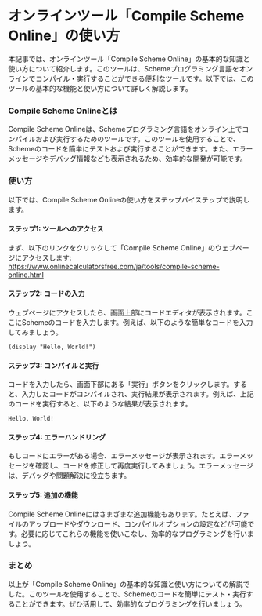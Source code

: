 オンラインツール「Compile Scheme Online」の使い方
===================================

本記事では、オンラインツール「Compile Scheme Online」の基本的な知識と使い方について紹介します。このツールは、Schemeプログラミング言語をオンラインでコンパイル・実行することができる便利なツールです。以下では、このツールの基本的な機能と使い方について詳しく解説します。

### Compile Scheme Onlineとは

Compile Scheme Onlineは、Schemeプログラミング言語をオンライン上でコンパイルおよび実行するためのツールです。このツールを使用することで、Schemeのコードを簡単にテストおよび実行することができます。また、エラーメッセージやデバッグ情報なども表示されるため、効率的な開発が可能です。

### 使い方

以下では、Compile Scheme Onlineの使い方をステップバイステップで説明します。

#### ステップ1: ツールへのアクセス

まず、以下のリンクをクリックして「Compile Scheme Online」のウェブページにアクセスします: <https://www.onlinecalculatorsfree.com/ja/tools/compile-scheme-online.html>

#### ステップ2: コードの入力

ウェブページにアクセスしたら、画面上部にコードエディタが表示されます。ここにSchemeのコードを入力します。例えば、以下のような簡単なコードを入力してみましょう。

```
(display "Hello, World!")

```

#### ステップ3: コンパイルと実行

コードを入力したら、画面下部にある「実行」ボタンをクリックします。すると、入力したコードがコンパイルされ、実行結果が表示されます。例えば、上記のコードを実行すると、以下のような結果が表示されます。

```
Hello, World!

```

#### ステップ4: エラーハンドリング

もしコードにエラーがある場合、エラーメッセージが表示されます。エラーメッセージを確認し、コードを修正して再度実行してみましょう。エラーメッセージは、デバッグや問題解決に役立ちます。

#### ステップ5: 追加の機能

Compile Scheme Onlineにはさまざまな追加機能もあります。たとえば、ファイルのアップロードやダウンロード、コンパイルオプションの設定などが可能です。必要に応じてこれらの機能を使いこなし、効率的なプログラミングを行いましょう。

### まとめ

以上が「Compile Scheme Online」の基本的な知識と使い方についての解説でした。このツールを使用することで、Schemeのコードを簡単にテスト・実行することができます。ぜひ活用して、効率的なプログラミングを行いましょう。